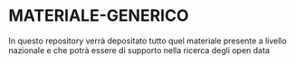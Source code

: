 # MATERIALE-GENERICO
In questo repository verrà depositato tutto quel materiale presente a livello nazionale e che potrà essere di supporto nella ricerca degli open data 
